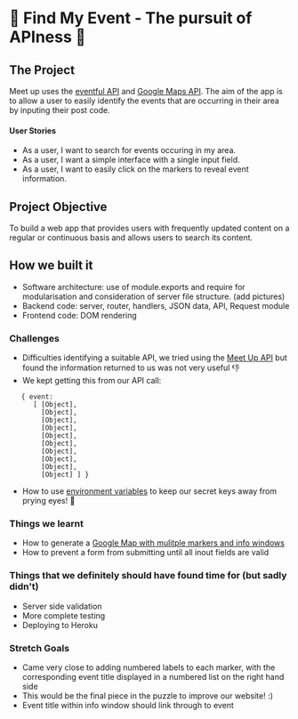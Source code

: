 # 🎉 Find My Event - The pursuit of APIness 🎉

## The Project

Meet up uses the [eventful API](http://api.eventful.com/) and [Google Maps API](https://developers.google.com/maps/). The aim of the app is to allow a user to easily identify the events that are occurring in their area by inputing their post code.

#### User Stories
- As a user, I want to search for events occuring in my area.
- As a user, I want a simple interface with a single input field.
- As a user, I want to easily click on the markers to reveal event information.

## Project Objective
To build a web app that provides users with frequently updated content on a regular or continuous basis and allows users to search its content.

## How we built it
- Software architecture: use of module.exports and require for modularisation and consideration of server file structure. (add pictures)
- Backend code: server, router, handlers, JSON data, API, Request module
- Frontend code: DOM rendering

### Challenges
- Difficulties identifying a suitable API, we tried using the [Meet Up API](https://www.meetup.com/meetup_api/) but found the information returned to us was not very useful :-1: 
-  We kept getting this from our API call: 
```events: 
   { event: 
      [ [Object],
        [Object],
        [Object],
        [Object],
        [Object],
        [Object],
        [Object],
        [Object],
        [Object],
        [Object] ] }
```
- How to use [environment variables](https://github.com/dwyl/learn-environment-variables) to keep our secret keys away from prying eyes! 👀

### Things we learnt
- How to generate a [Google Map with mulitple markers and info windows](https://wrightshq.com/playground/placing-multiple-markers-on-a-google-map-using-api-3/)
- How to prevent a form from submitting until all inout fields are valid

### Things that we definitely should have found time for (but sadly didn't)
- Server side validation
- More complete testing
- Deploying to Heroku

### Stretch Goals
- Came very close to adding numbered labels to each marker, with the corresponding event title displayed in a numbered list on the right hand side
- This would be the final piece in the puzzle to improve our website! :)
- Event title within info window should link through to event

